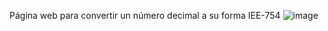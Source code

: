 Página web para convertir un número decimal a su forma IEE-754 
![image](https://github.com/user-attachments/assets/b46e84e6-6625-4347-9648-45f4318eae97)
